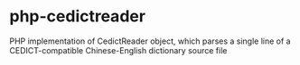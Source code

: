 php-cedictreader
================

PHP implementation of CedictReader object, which parses a single line of a CEDICT-compatible Chinese-English dictionary source file
